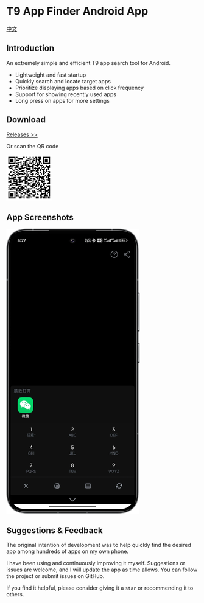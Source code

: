 # T9 App Finder Android App

[中文](README.md)

## Introduction

An extremely simple and efficient T9 app search tool for Android.

- Lightweight and fast startup
- Quickly search and locate target apps
- Prioritize displaying apps based on click frequency
- Support for showing recently used apps
- Long press on apps for more settings

## Download

[Releases >>](https://github.com/zhujiaming/T9AppFinder/releases)

Or scan the QR code

<img src="https://github.com/zhujiaming/T9AppFinder/raw/main/res/dc.png" width="120">

## App Screenshots

<img src="https://github.com/zhujiaming/T9AppFinder/raw/main/res/t9-zh.png" width="350">

## Suggestions & Feedback

The original intention of development was to help quickly find the desired app among hundreds of apps on my own phone.

I have been using and continuously improving it myself. Suggestions or issues are welcome, and I will update the app as time allows. You can follow the project or submit issues on GitHub.

If you find it helpful, please consider giving it a `star` or recommending it to others.